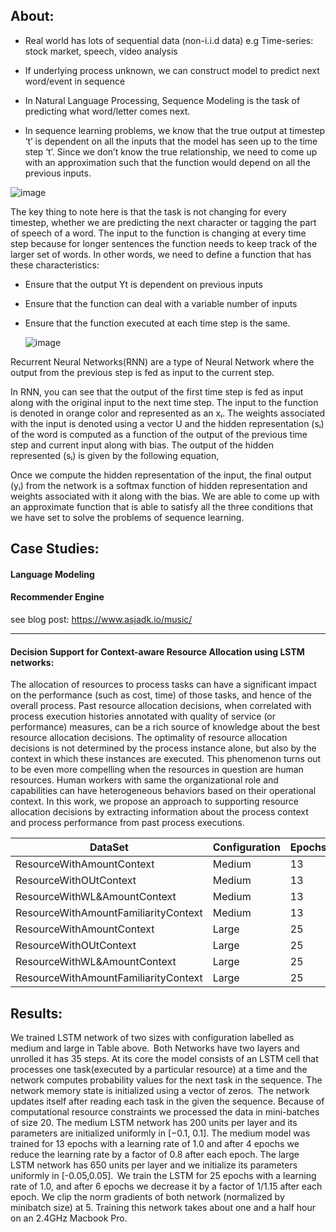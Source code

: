 
## About: 

- Real world has lots of sequential data (non-i.i.d data) e.g Time-series: stock market, speech, video analysis
-  If underlying process unknown,  we can construct model to predict next word/event in sequence
- In Natural Language Processing, Sequence Modeling is the task of predicting what word/letter comes next.

 - In sequence learning problems, we know that the true output at timestep ‘t’ is dependent on all the inputs that the model has seen up to the time step ‘t’. Since we don’t know the true relationship, we need to come up with an approximation such that the function would depend on all the previous inputs.

![image](https://user-images.githubusercontent.com/3470924/117558926-7f415a00-b0c4-11eb-801f-4450fd61d718.png)


The key thing to note here is that the task is not changing for every timestep, whether we are predicting the next character or tagging the part of speech of a word. The input to the function is changing at every time step because for longer sentences the function needs to keep track of the larger set of words.
In other words, we need to define a function that has these characteristics:

- Ensure that the output Yt is dependent on previous inputs
- Ensure that the function can deal with a variable number of inputs
- Ensure that the function executed at each time step is the same.

  ![image](https://user-images.githubusercontent.com/3470924/117558932-85373b00-b0c4-11eb-9172-1d9811535342.png)

Recurrent Neural Networks(RNN) are a type of Neural Network where the output from the previous step is fed as input to the current step.

In RNN, you can see that the output of the first time step is fed as input along with the original input to the next time step.
The input to the function is denoted in orange color and represented as an xᵢ. The weights associated with the input is denoted using a vector U and the hidden representation (sᵢ) of the word is computed as a function of the output of the previous time step and current input along with bias. The output of the hidden represented (sᵢ) is given by the following equation,

Once we compute the hidden representation of the input, the final output (yᵢ) from the network is a softmax function of hidden representation and weights associated with it along with the bias. We are able to come up with an approximate function that is able to satisfy all the three conditions that we have set to solve the problems of sequence learning.



## Case Studies: 


#### Language Modeling 

####  Recommender Engine


see blog post: https://www.asjadk.io/music/

----

#### Decision Support for Context-aware Resource Allocation using LSTM networks: 


The allocation of resources to process tasks can have a significant impact on the performance (such as cost, time) of those tasks, and hence of the overall process. Past resource allocation decisions, when correlated with process execution histories annotated with quality of service (or performance) measures, can be a rich source of knowledge about the best resource allocation decisions. The optimality of resource allocation decisions is not determined by the process instance alone, but also by the context in which these instances are executed. This phenomenon turns out to be even more compelling when the resources in question are human resources. Human workers with same the organizational role and capabilities can have heterogeneous behaviors based on their operational context. In this work, we propose an approach to supporting resource allocation decisions by extracting information about the process context and process performance from past process executions. 

| DataSet                              | Configuration | Epochs | Train   | Valid   | Test    |
| ------------------------------------ | ------------- | ------ | ------- | ------- | ------- |
| ResourceWithAmountContext            | Medium        | 13     | 74.045  | 187.323 | 191.933 |
| ResourceWithOUtContext               | Medium        | 13     | 2.050   | 2.321   | 2.518   |
| ResourceWithWL&AmountContext         | Medium        | 13     | 77.944  | 161.044 | 164.025 |
| ResourceWithAmountFamiliarityContext | Medium        | 13     | 404.591 | 498.988 | 517.228 |
| ResourceWithAmountContext            | Large         | 25     | 51.332  | 151.331 | 149.891 |
| ResourceWithOUtContext               | Large         | 25     | 2.050   | 2.271   | 2.518   |
| ResourceWithWL&AmountContext         | Large         | 25     | 48.452  | 135.032 | 137.056 |
| ResourceWithAmountFamiliarityContext | Large         | 25     | 159.232 | 372.712 | 371.158 |



## Results: 


We trained LSTM network of two sizes with configuration labelled as medium and large in Table above.  Both Networks have two layers and unrolled it has 35 steps. At its core the model consists of an LSTM cell that processes one task(executed by a particular resource) at a time and the network computes probability values for the next task in the sequence. The network memory state is initialized using a vector of zeros.  The network updates itself after reading each task in the given the sequence. Because of computational resource constraints we processed the data in mini-batches of size 20. The medium LSTM network has 200 units per layer and its parameters are initialized uniformly in [−0.1, 0.1]. The medium model was trained for 13 epochs with a learning rate of 1.0 and after 4 epochs we reduce the learning rate by a factor of 0.8 after each epoch. The large LSTM network has 650 units per layer and we initialize its parameters uniformly in [-0.05,0.05].  We train the LSTM for 25 epochs with a learning rate of 1.0, and after 6 epochs we decrease it by a factor of 1/1.15 after each epoch. We clip the norm gradients of both network (normalized by minibatch size) at 5. Training this network takes about one and a half hour on an 2.4GHz Macbook Pro.   
